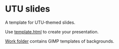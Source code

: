# UTU slides
A template for UTU-themed slides. 

Use [template.html](./template.html) to create your presentation.

[Work folder](./workfolder) contains GIMP templates of backgrounds.
